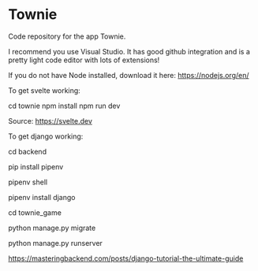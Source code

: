 # Townie
Code repository for the app Townie.


I recommend you use Visual Studio. It has good github integration and is a pretty light code editor with lots of extensions!

If you do not have Node installed, download it here: https://nodejs.org/en/

To get svelte working:

cd townie
npm install
npm run dev

Source: https://svelte.dev

To get django working:

cd backend

pip install pipenv

pipenv shell

pipenv install django

cd townie_game

python manage.py migrate

python manage.py runserver

https://masteringbackend.com/posts/django-tutorial-the-ultimate-guide